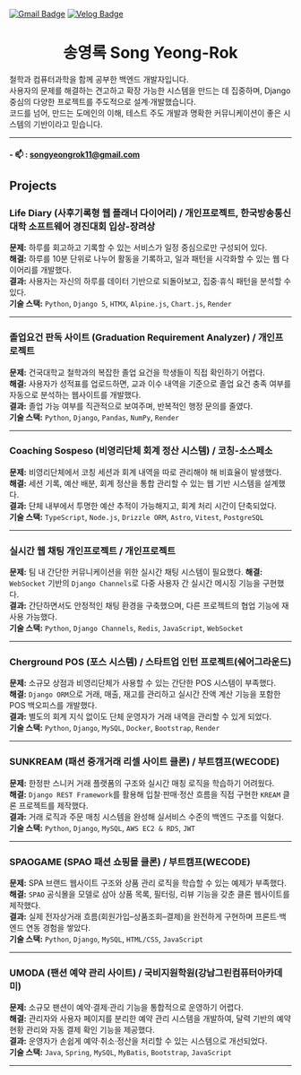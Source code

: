  <div class="header">
 
  [![Gmail Badge](https://img.shields.io/badge/Gmail-D14836?style=flat&logo=Gmail&logoColor=white)](mailto:songyeongrok11@gmail.com) 
  [![Velog Badge](https://img.shields.io/badge/Tech%20Blog-555263?style=flat&logoColor=white)](https://crescentfull.github.io/)
 
 </div>
 
<h1 align="center">송영록 Song Yeong-Rok</h1>

철학과 컴퓨터과학을 함께 공부한 백엔드 개발자입니다.  
사용자의 문제를 해결하는 견고하고 확장 가능한 시스템을 만드는 데 집중하며,
Django 중심의 다양한 프로젝트를 주도적으로 설계·개발했습니다.  
코드를 넘어, 만드는 도메인의 이해, 테스트 주도 개발과 명확한 커뮤니케이션이 좋은 시스템의 기반이라고 믿습니다.

---

#### - 📫 : **songyeongrok11@gmail.com**

## Projects

### **Life Diary (사후기록형 웹 플래너 다이어리)** / 개인프로젝트, 한국방송통신대학 소프트웨어 경진대회 입상-장려상
**문제:** 하루를 회고하고 기록할 수 있는 서비스가 일정 중심으로만 구성되어 있다.  
**해결:** 하루를 10분 단위로 나누어 활동을 기록하고, 일과 패턴을 시각화할 수 있는 웹 다이어리를 개발했다.  
**결과:** 사용자는 자신의 하루를 데이터 기반으로 되돌아보고, 집중·휴식 패턴을 분석할 수 있다.  
**기술 스택:** `Python`, `Django 5`, `HTMX`, `Alpine.js`, `Chart.js`, `Render`  


---

### **졸업요건 판독 사이트 (Graduation Requirement Analyzer)** / 개인프로젝트
**문제:** 건국대학교 철학과의 복잡한 졸업 요건을 학생들이 직접 확인하기 어렵다.  
**해결:** 사용자가 성적표를 업로드하면, 교과 이수 내역을 기준으로 졸업 요건 충족 여부를 자동으로 분석하는 웹사이트를 개발했다.  
**결과:** 졸업 가능 여부를 직관적으로 보여주며, 반복적인 행정 문의를 줄였다.  
**기술 스택:** `Python`, `Django`, `Pandas`, `NumPy`, `Render`

---

### **Coaching Sospeso (비영리단체 회계 정산 시스템)** / 코칭-소스페소
**문제:** 비영리단체에서 코칭 세션과 회계 내역을 따로 관리해야 해 비효율이 발생했다.  
**해결:** 세션 기록, 예산 배분, 회계 정산을 통합 관리할 수 있는 웹 기반 시스템을 설계했다.  
**결과:** 단체 내부에서 투명한 예산 추적이 가능해지고, 회계 처리 시간이 단축되었다.  
**기술 스택:** `TypeScript`, `Node.js`, `Drizzle ORM`, `Astro`, `Vitest`, `PostgreSQL`

---

### **실시간 웹 채팅** 개인프로젝트 / 개인프로젝트
**문제:** 팀 내 간단한 커뮤니케이션을 위한 실시간 채팅 시스템이 필요했다.
**해결:** `WebSocket` 기반의 `Django Channels`로 다중 사용자 간 실시간 메시징 기능을 구현했다.  
**결과:** 간단하면서도 안정적인 채팅 환경을 구축했으며, 다른 프로젝트의 협업 기능에 재사용 가능했다.  
**기술 스택:** `Python`, `Django Channels`, `Redis`, `JavaScript`, `WebSocket`

---

### **Cherground POS (포스 시스템)** / 스타트업 인턴 프로젝트(쉐어그라운드)
**문제:** 소규모 상점과 비영리단체가 사용할 수 있는 간단한 POS 시스템이 부족했다.  
**해결:** `Django ORM`으로 거래, 매출, 재고를 관리하고 실시간 잔액 계산 기능을 포함한 POS 백오피스를 개발했다.  
**결과:** 별도의 회계 지식 없이도 단체 운영자가 거래 내역을 관리할 수 있게 되었다.  
**기술 스택:** `Python`, `Django`, `MySQL`, `Docker`, `Bootstrap`, `Render`

---

### **SUNKREAM (패션 중개거래 리셀 사이트 클론)** / 부트캠프(WECODE)
**문제:** 한정판 스니커 거래 플랫폼의 구조와 실시간 매칭 로직을 학습하기 어려웠다.  
**해결:** `Django REST Framework`를 활용해 입찰·판매·정산 흐름을 직접 구현한 `KREAM` 클론 프로젝트를 제작했다.  
**결과:** 거래 로직과 주문 매칭 시스템을 완성해 실서비스 수준의 백엔드 구조를 익혔다.  
**기술 스택:** `Python`, `Django`, `MySQL`, `AWS EC2 & RDS`, `JWT`

---

### **SPAOGAME (SPAO 패션 쇼핑몰 클론)** / 부트캠프(WECODE)
**문제:** SPA 브랜드 웹사이트 구조와 상품 관리 로직을 학습할 수 있는 예제가 부족했다.  
**해결:** `SPAO` 공식몰을 모델로 삼아 상품 목록, 필터링, 리뷰 기능을 갖춘 클론 웹사이트를 제작했다.  
**결과:** 실제 전자상거래 흐름(회원가입–상품조회–결제)을 완전하게 구현하며 프론트·백엔드 연동 경험을 쌓았다.  
**기술 스택:** `Python`, `Django`, `MySQL`, `HTML/CSS`, `JavaScript`

---

### **UMODA (팬션 예약 관리 사이트)** / 국비지원학원(강남그린컴퓨터아카데미)
**문제:** 소규모 팬션이 예약·결제·관리 기능을 통합적으로 운영하기 어렵다.  
**해결:** 관리자와 사용자 페이지를 분리한 예약 관리 시스템을 개발하여, 달력 기반의 예약 현황 관리와 자동 결제 확인 기능을 제공했다.  
**결과:** 운영자가 손쉽게 예약·취소·정산을 처리할 수 있는 시스템으로 개선되었다.  
**기술 스택:** `Java`, `Spring`, `MySQL`, `MyBatis`,  `Bootstrap`, `JavaScript`

---
